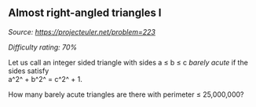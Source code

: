 Almost right-angled triangles I
-------------------------------

*Source: https://projecteuler.net/problem=223*


*Difficulty rating: 70%*

Let us call an integer sided triangle with sides a ≤ b ≤ c *barely
acute* if the sides satisfy\
a^2^ + b^2^ = c^2^ + 1.

How many barely acute triangles are there with perimeter ≤ 25,000,000?
